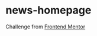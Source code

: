 # news-homepage

Challenge from [Frontend Mentor](https://www.frontendmentor.io/challenges/news-homepage-H6SWTa1MFl)